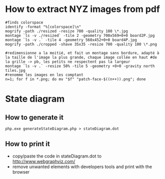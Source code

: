# How to extract NYZ images from pdf

```
#finds colorspace 
identify -format "%[colorspace]\n"
mogrify -path ./resized -resize 700 -quality 100 \*.jpg
montage `ls -v ./resized` -tile 2 -geometry 700x569+0+0 board2P.jpg
montage `ls -v .` -tile 4 -geometry 560x452+0+0 board4P.jpg
mogrify -path ./cropped -shave 35x35 -resize 700 -quality 100 \*.png
```

```
#redimensionne a la moitié, et fait un montage sans bordure, adapté à la taille de l'image la plus grande, chaque image collée en haut #de la grille -> pb, les petits ne respectent pas la largeur
montage `ls -v .` -resize 50% -tile 5 -geometry +0+0 -gravity north tiles.jpg
#renomme les images en les comptant
n=1; for f in *.png; do mv "$f" "patch-face-$((n++)).png"; done
```

# State diagram
## How to generate it 

```
php.exe generateStateDiagram.php > stateDiagram.dot
```

## How to print it 
- copy/paste the code in stateDiagram.dot to http://www.webgraphviz.com/
- remove unwanted elements with developers tools and print with the browser